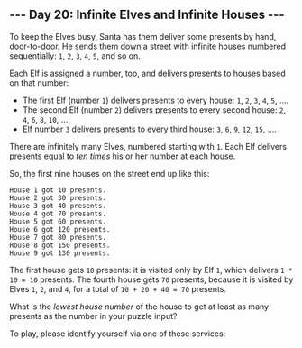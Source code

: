 <article class="day-desc"><h2>--- Day 20: Infinite Elves and Infinite Houses ---</h2><p>To keep the Elves busy, Santa has them deliver some presents <span title="This was before the Elves unionized, apparently.">by hand, door-to-door</span>.  He sends them down a street with infinite houses numbered sequentially: <code>1</code>, <code>2</code>, <code>3</code>, <code>4</code>, <code>5</code>, and so on.</p>
<p>Each Elf is assigned a number, too, and delivers presents to houses based on that number:</p>
<ul>
<li>The first Elf (number <code>1</code>) delivers presents to every house: <code>1</code>, <code>2</code>, <code>3</code>, <code>4</code>, <code>5</code>, ....</li>
<li>The second Elf (number <code>2</code>) delivers presents to every second house: <code>2</code>, <code>4</code>, <code>6</code>, <code>8</code>, <code>10</code>, ....</li>
<li>Elf number <code>3</code> delivers presents to every third house: <code>3</code>, <code>6</code>, <code>9</code>, <code>12</code>, <code>15</code>, ....</li>
</ul>
<p>There are infinitely many Elves, numbered starting with <code>1</code>.  Each Elf delivers presents equal to <em>ten times</em> his or her number at each house.</p>
<p>So, the first nine houses on the street end up like this:</p>
<pre><code>House 1 got 10 presents.
House 2 got 30 presents.
House 3 got 40 presents.
House 4 got 70 presents.
House 5 got 60 presents.
House 6 got 120 presents.
House 7 got 80 presents.
House 8 got 150 presents.
House 9 got 130 presents.
</code></pre>
<p>The first house gets <code>10</code> presents: it is visited only by Elf <code>1</code>, which delivers <code>1 * 10 = 10</code> presents.  The fourth house gets <code>70</code> presents, because it is visited by Elves <code>1</code>, <code>2</code>, and <code>4</code>, for a total of <code>10 + 20 + 40 = 70</code> presents.</p>
<p>What is the <em>lowest house number</em> of the house to get at least as many presents as the number in your puzzle input?</p>
</article>
<p>To play, please identify yourself via one of these services:</p>
